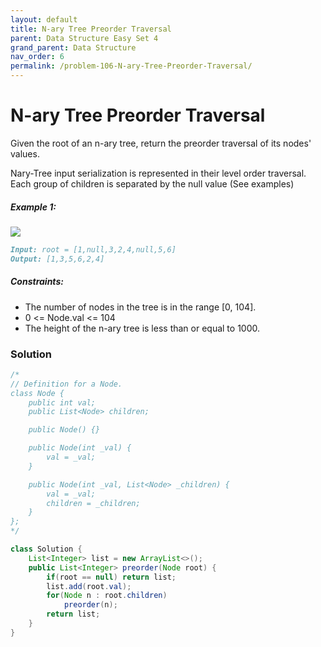 ```yaml
---
layout: default
title: N-ary Tree Preorder Traversal
parent: Data Structure Easy Set 4
grand_parent: Data Structure
nav_order: 6
permalink: /problem-106-N-ary-Tree-Preorder-Traversal/
---
```

# N-ary Tree Preorder Traversal

Given the root of an n-ary tree, return the preorder traversal of its nodes' values.

Nary-Tree input serialization is represented in their level order traversal. Each group of children is separated by the null value (See examples)

##### Example 1:
![](../../assets/images/ds/narytreeexample.png)
```markdown
Input: root = [1,null,3,2,4,null,5,6]
Output: [1,3,5,6,2,4]
```
##### Constraints:
* The number of nodes in the tree is in the range [0, 104].
* 0 <= Node.val <= 104
* The height of the n-ary tree is less than or equal to 1000.

### Solution
```java
/*
// Definition for a Node.
class Node {
    public int val;
    public List<Node> children;

    public Node() {}

    public Node(int _val) {
        val = _val;
    }

    public Node(int _val, List<Node> _children) {
        val = _val;
        children = _children;
    }
};
*/

class Solution {
    List<Integer> list = new ArrayList<>();
    public List<Integer> preorder(Node root) {
        if(root == null) return list;
        list.add(root.val);
        for(Node n : root.children)
            preorder(n);
        return list;
    }
}
```


